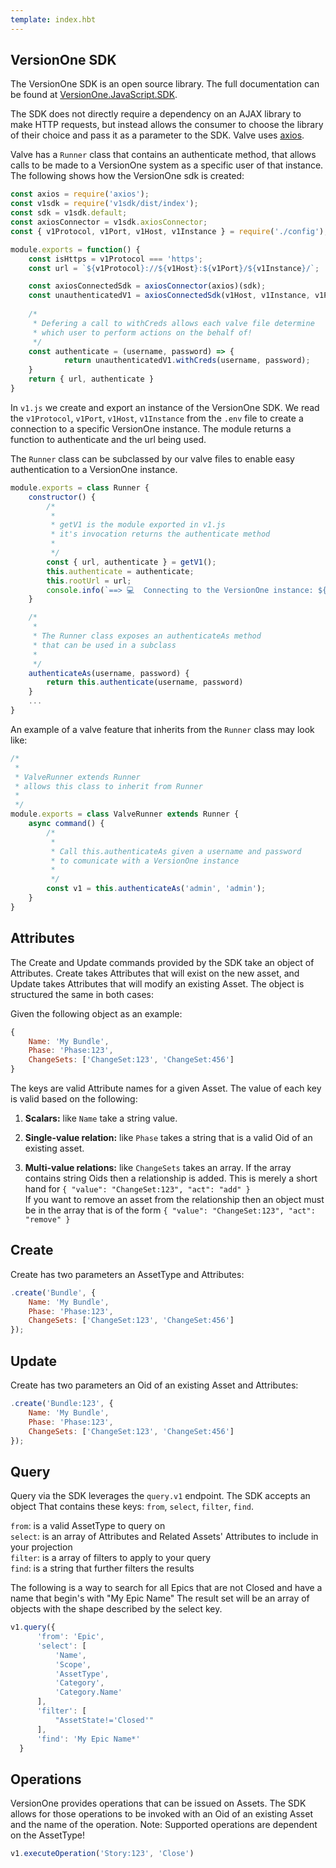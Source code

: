 ```yaml
---
template: index.hbt
---
```

## VersionOne SDK

The VersionOne SDK is an open source library. The full documentation can
 be found at [VersionOne.JavaScript.SDK](https://github.com/versionone/VersionOne.SDK.JavaScript).
 
 The SDK does not directly require a dependency on an AJAX library to make HTTP requests, but instead allows the consumer to choose the library of their choice and pass it as a parameter to the SDK.
 Valve uses [axios](https://github.com/mzabriskie/axios/blob/master/README.md). 
 
 Valve has a `Runner` class that contains an authenticate method, that allows
 calls to be made to a VersionOne system as a specific user of that instance.
 The following shows how the VersionOne sdk is created:
 
 
 ```js
 const axios = require('axios');
 const v1sdk = require('v1sdk/dist/index');
 const sdk = v1sdk.default;
 const axiosConnector = v1sdk.axiosConnector;
 const { v1Protocol, v1Port, v1Host, v1Instance } = require('./config');
 
 module.exports = function() {
     const isHttps = v1Protocol === 'https';
     const url = `${v1Protocol}://${v1Host}:${v1Port}/${v1Instance}/`;
 
     const axiosConnectedSdk = axiosConnector(axios)(sdk);
     const unauthenticatedV1 = axiosConnectedSdk(v1Host, v1Instance, v1Port, isHttps);
     
     /*
      * Defering a call to withCreds allows each valve file determine 
      * which user to perform actions on the behalf of!
      */
     const authenticate = (username, password) => {
             return unauthenticatedV1.withCreds(username, password);
     }
     return { url, authenticate }
}
 ```

In `v1.js` we create and export an instance of the VersionOne SDK.
We read the `v1Protocol`, `v1Port`, `v1Host`, `v1Instance` from 
 the `.env` file to create a connection to a specific VersionOne instance.
 The module returns a function to authenticate and the url being used.
 
The `Runner` class can be subclassed by our valve files to enable easy authentication to a 
VersionOne instance.

```js
module.exports = class Runner {
    constructor() {
        /*
         *
         * getV1 is the module exported in v1.js
         * it's invocation returns the authenticate method
         *
         */
        const { url, authenticate } = getV1();
        this.authenticate = authenticate;
        this.rootUrl = url;
        console.info(`==> 💻  Connecting to the VersionOne instance: ${url}`);
    }

    /*
     *
     * The Runner class exposes an authenticateAs method
     * that can be used in a subclass
     *
     */
    authenticateAs(username, password) {
        return this.authenticate(username, password)
    }
    ...
}    
```

An example of a valve feature that inherits from the `Runner` class may look like:

```js
/*
 *
 * ValveRunner extends Runner
 * allows this class to inherit from Runner
 *
 */
module.exports = class ValveRunner extends Runner {
    async command() {
        /*
         *
         * Call this.authenticateAs given a username and password
         * to comunicate with a VersionOne instance
         *
         */
        const v1 = this.authenticateAs('admin', 'admin');
    }
}
```

## Attributes

The Create and Update commands provided by the SDK take an object of Attributes.
Create takes Attributes that will exist on the new asset,
and Update takes Attributes that will modify an existing Asset.
The object is structured the same in both cases:

Given the following object as an example: 

```js
{
    Name: 'My Bundle',
    Phase: 'Phase:123',
    ChangeSets: ['ChangeSet:123', 'ChangeSet:456']
}
```

The keys are valid Attribute names for a given Asset.
The value of each key is valid based on the following:

1. **Scalars:** like `Name` take a string value.  

2. **Single-value relation:** like `Phase` takes a string that is a valid Oid of
an existing asset.  

3. **Multi-value relations:** like `ChangeSets` takes an array.
If the array contains string Oids then a relationship is added.
This is merely a short hand for `{ "value": "ChangeSet:123", "act": "add" }`  
If you want to remove an asset from the relationship then an object must be in 
the array that is of the form `{ "value": "ChangeSet:123", "act": "remove" }`

## Create

Create has two parameters an AssetType and Attributes:

```js
.create('Bundle', {
    Name: 'My Bundle',
    Phase: 'Phase:123',
    ChangeSets: ['ChangeSet:123', 'ChangeSet:456']
});
```


## Update

Create has two parameters an Oid of an existing Asset and Attributes:

```js
.create('Bundle:123', {
    Name: 'My Bundle',
    Phase: 'Phase:123',
    ChangeSets: ['ChangeSet:123', 'ChangeSet:456']
});
```


## Query

Query via the SDK leverages the `query.v1` endpoint. The SDK accepts an object
That contains these keys: `from`, `select`, `filter`, `find`. 

`from`: is a valid AssetType to query on  
`select`: is an array of Attributes and Related Assets' Attributes to include in your projection  
`filter`: is a array of filters to apply to your query  
`find`: is a string that further filters the results  

The following is a way to search for all Epics that are not Closed and have a name that begin's with "My Epic Name"
The result set will be an array of objects with the shape described by the select key.

```js
v1.query({
      'from': 'Epic',
      'select': [
          'Name',
          'Scope',
          'AssetType',
          'Category',
          'Category.Name'
      ],
      'filter': [
          "AssetState!='Closed'"
      ],
      'find': 'My Epic Name*'
  }

```

## Operations

VersionOne provides operations that can be issued on Assets. The SDK
allows for those operations to be invoked with an Oid of an existing Asset
 and the name of the operation. Note: Supported operations are dependent on the 
 AssetType!

```js
v1.executeOperation('Story:123', 'Close')
```